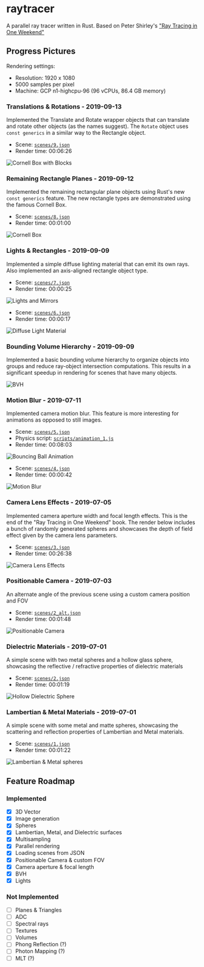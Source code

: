 # raytracer

A parallel ray tracer written in Rust. Based on Peter Shirley's ["Ray Tracing in One
Weekend"](http://www.realtimerendering.com/raytracing/Ray%20Tracing%20in%20a%20Weekend.pdf)

## Progress Pictures

Rendering settings:
- Resolution: 1920 x 1080
- 5000 samples per pixel
- Machine: GCP n1-highcpu-96 (96 vCPUs, 86.4 GB memory)

### Translations & Rotations - 2019-09-13
Implemented the Translate and Rotate wrapper objects that can translate and rotate
other objects (as the names suggest). The `Rotate` object uses `const generics` in a
similar way to the Rectangle object.
- Scene: [`scenes/9.json`](/scenes/9.json)
- Render time: 00:06:26

![](/img/cornell_with_blocks.png "Cornell Box with Blocks")

### Remaining Rectangle Planes - 2019-09-12
Implemented the remaining rectangular plane objects using Rust's new `const generics`
feature. The new rectangle types are demonstrated using the famous Cornell Box.
- Scene: [`scenes/8.json`](/scenes/8.json)
- Render time: 00:01:00

![](/img/cornell.png "Cornell Box")

### Lights & Rectangles - 2019-09-09
Implemented a simple diffuse lighting material that can emit its own rays. Also
implemented an axis-aligned rectangle object type.
- Scene: [`scenes/7.json`](/scenes/7.json)
- Render time: 00:00:25

![](/img/lights_2.png "Lights and Mirrors")

- Scene: [`scenes/6.json`](/scenes/6.json)
- Render time: 00:00:17

![](/img/spheres_6.png "Diffuse Light Material")

### Bounding Volume Hierarchy - 2019-09-09
Implemented a basic bounding volume hierarchy to organize objects into groups and reduce
ray-object intersection computations. This results in a significant speedup in rendering
for scenes that have many objects.

![](/img/spheres_3_bvh.png "BVH")

### Motion Blur - 2019-07-11
Implemented camera motion blur. This feature is more interesting for animations as
opposed to still images.
- Scene: [`scenes/5.json`](/scenes/5.json)
- Physics script: [`scripts/animation_1.js`](/scripts/animation_1.js)
- Render time: 00:08:03

![](/img/animation_1.gif "Bouncing Ball Animation")

- Scene: [`scenes/4.json`](/scenes/4.json)
- Render time: 00:00:42

![](/img/motion_blur.png "Motion Blur")

### Camera Lens Effects - 2019-07-05
Implemented camera aperture width and focal length effects. This is the end of the "Ray
Tracing in One Weekend" book. The render below includes a bunch of randomly generated
spheres and showcases the depth of field effect given by the camera lens parameters.
- Scene: [`scenes/3.json`](/scenes/3.json)
- Render time: 00:26:38

![](/img/spheres_3.png "Camera Lens Effects")

### Positionable Camera - 2019-07-03
An alternate angle of the previous scene using a custom camera position and FOV
- Scene: [`scenes/2_alt.json`](/scenes/2_alt.json)
- Render time: 00:01:48

![](/img/spheres_2_alt.png "Positionable Camera")

### Dielectric Materials - 2019-07-01
A simple scene with two metal spheres and a hollow glass sphere, showcasing the
reflective / refractive properties of dielectric materials
- Scene: [`scenes/2.json`](/scenes/2.json)
- Render time: 00:01:19

![](/img/spheres_2.png "Hollow Dielectric Sphere")

### Lambertian & Metal Materials - 2019-07-01
A simple scene with some metal and matte spheres, showcasing the scattering and
reflection properties of Lambertian and Metal materials.
- Scene: [`scenes/1.json`](/scenes/1.json)
- Render time: 00:01:22

![](/img/spheres.png "Lambertian & Metal spheres")

## Feature Roadmap

### Implemented
- [x] 3D Vector
- [x] Image generation
- [x] Spheres
- [x] Lambertian, Metal, and Dielectric surfaces
- [x] Multisampling
- [x] Parallel rendering
- [x] Loading scenes from JSON
- [x] Positionable Camera & custom FOV
- [x] Camera aperture & focal length
- [x] BVH
- [x] Lights

### Not Implemented
- [ ] Planes & Triangles
- [ ] ADC
- [ ] Spectral rays
- [ ] Textures
- [ ] Volumes
- [ ] Phong Reflection (?)
- [ ] Photon Mapping (?)
- [ ] MLT (?)
